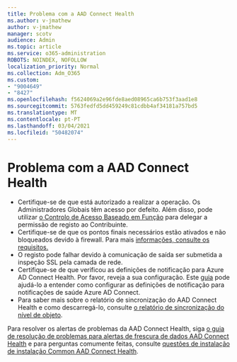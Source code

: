 ```yaml
---
title: Problema com a AAD Connect Health
ms.author: v-jmathew
author: v-jmathew
manager: scotv
audience: Admin
ms.topic: article
ms.service: o365-administration
ROBOTS: NOINDEX, NOFOLLOW
localization_priority: Normal
ms.collection: Adm_O365
ms.custom:
- "9004649"
- "8427"
ms.openlocfilehash: f5624069a2e96fde8aed08965ca6b753f3aad1e8
ms.sourcegitcommit: 5763fedfd5dd459249c81cdbb4af34181a757bd5
ms.translationtype: MT
ms.contentlocale: pt-PT
ms.lasthandoff: 03/04/2021
ms.locfileid: "50482074"
---
```

# <a name="problem-with-aad-connect-health"></a>Problema com a AAD Connect Health

- Certifique-se de que está autorizado a realizar a operação. Os Administradores Globais têm acesso por defeito. Além disso, pode utilizar [o Controlo de Acesso Baseado em Função](https://docs.microsoft.com/azure/active-directory/connect-health/active-directory-aadconnect-health-operations) para delegar a permissão de registo ao Contribuinte.
- Certifique-se de que os pontos finais necessários estão ativados e não bloqueados devido à firewall. Para mais [informações, consulte os requisitos.](https://docs.microsoft.com/azure/active-directory/hybrid/how-to-connect-health-agent-install)
- O registo pode falhar devido à comunicação de saída ser submetida a inspeção SSL pela camada de rede.
- Certifique-se de que verificou as definições de notificação para Azure AD Connect Health. Por favor, reveja a sua configuração. Este [guia](https://docs.microsoft.com/azure/active-directory/hybrid/how-to-connect-health-operations) pode ajudá-lo a entender como configurar as definições de notificação para notificações de saúde Azure AD Connect.
- Para saber mais sobre o relatório de sincronização do AAD Connect Health e como descarregá-lo, consulte [o relatório de sincronização do nível de objeto](https://docs.microsoft.com/azure/active-directory/hybrid/how-to-connect-health-sync).

Para resolver os alertas de problemas da AAD Connect Health, siga [o guia de resolução de problemas para alertas de frescura de dados AAD Connect Health](https://docs.microsoft.com/azure/active-directory/hybrid/how-to-connect-health-data-freshness) e para perguntas comumente feitas, consulte [questões de instalação de instalação Common AAD Connect Health](https://docs.microsoft.com/azure/active-directory/hybrid/reference-connect-health-faq).
